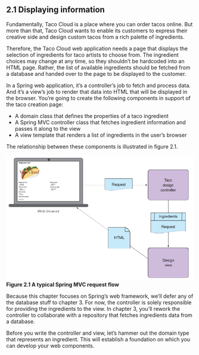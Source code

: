 ## 2.1 Displaying information

Fundamentally, Taco Cloud is a place where you can order tacos online. But more than that, Taco Cloud wants to enable its customers to express their creative side and design custom tacos from a rich palette of ingredients.

Therefore, the Taco Cloud web application needs a page that displays the selection of ingredients for taco artists to choose from. The ingredient choices may change at any time, so they shouldn’t be hardcoded into an HTML page. Rather, the list of available ingredients should be fetched from a database and handed over to the page to be displayed to the customer.

In a Spring web application, it’s a controller’s job to fetch and process data. And it’s a view’s job to render that data into HTML that will be displayed in the browser. You’re going to create the following components in support of the taco creation page:

* A domain class that defines the properties of a taco ingredient
* A Spring MVC controller class that fetches ingredient information and passes it along to the view
* A view template that renders a list of ingredients in the user’s browser

The relationship between these components is illustrated in figure 2.1.

![](../../assets/2.1.png)
**Figure 2.1 A typical Spring MVC request flow** <br/>

Because this chapter focuses on Spring’s web framework, we’ll defer any of the database stuff to chapter 3. For now, the controller is solely responsible for providing the ingredients to the view. In chapter 3, you’ll rework the controller to collaborate with a repository that fetches ingredients data from a database.

Before you write the controller and view, let’s hammer out the domain type that represents an ingredient. This will establish a foundation on which you can develop your web components.


